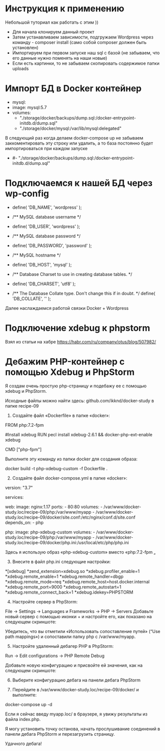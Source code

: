 # Инструкция к применению #

Небольшой туториал как работать с этим ))

* Для начала клонируем данный проект
* Затем устанавливаем зависимости, подгружаем Wordpress через команду - composer install (само собой composer должен быть установлен)
* Импортируем при первом запуске наш sql с базой (не забываем, что его данные нужно поменять на наши новые)
* Если есть картинки, то не забываем скопировать содержимое папки uploads 

# Импорт БД в Docker контейнер #

 * mysql:
 *   image: mysql:5.7
 *    volumes:
      - "./storage/docker/backups/dump.sql:/docker-entrypoint-initdb.d/dump.sql"
      - "./storage/docker/mysql:/var/lib/mysql:delegated"

В следующий раз когда делаем docker-compose up не забываем заккоментировать эту строку или удалить, а то база постоянно будет импортироваться при каждом запуске
 * #- "./storage/docker/backups/dump.sql:/docker-entrypoint-initdb.d/dump.sql"
  
# Подключаемся к нашей БД через wp-config #

* define( 'DB_NAME', 'wordpress' );

* /** MySQL database username */
* define( 'DB_USER', 'wordpress' );

* /** MySQL database password */
* define( 'DB_PASSWORD', 'password' );

* /** MySQL hostname */
* define( 'DB_HOST', 'mysql' );

* /** Database Charset to use in creating database tables. */
* define( 'DB_CHARSET', 'utf8' );

* /** The Database Collate type. Don't change this if in doubt. */
define( 'DB_COLLATE', '' );  
  
Далее наслаждаемся работой связки Docker + Wordpress

# Подключение xdebug к phpstorm #

Взял из статьи на хабре
https://habr.com/ru/company/otus/blog/507982/

# Дебажим PHP-контейнер с помощью Xdebug и PhpStorm #

Я создам очень простую php-страницу и подебажу ее с помощью xdebug и PhpStorm.

Исходные файлы можно найти здесь:
github.com/ikknd/docker-study в папке recipe-09

1. Создайте файл «Dockerfile» в папке «docker»:

FROM php:7.2-fpm

#Install xdebug
RUN pecl install xdebug-2.6.1 && docker-php-ext-enable xdebug

CMD ["php-fpm"]


Выполните эту команду из папки docker для создания образа:

docker build -t php-xdebug-custom -f Dockerfile .


2. Создайте файл docker-compose.yml в папке «docker»:

version: "3.7"

services:

  web:
    image: nginx:1.17
    ports:
      - 80:80
    volumes:
      - /var/www/docker-study.loc/recipe-09/php:/var/www/myapp
      - /var/www/docker-study.loc/recipe-09/docker/site.conf:/etc/nginx/conf.d/site.conf
    depends_on:
      - php

  php:
    image: php-xdebug-custom
    volumes:
      - /var/www/docker-study.loc/recipe-09/php:/var/www/myapp
      - /var/www/docker-study.loc/recipe-09/docker/php.ini:/usr/local/etc/php/php.ini


Здесь я использую образ «php-xdebug-custom» вместо «php:7.2-fpm „

3. Внесите в файл php.ini следующие настройки:

*[xdebug]
*zend_extension=xdebug.so
*xdebug.profiler_enable=1
*xdebug.remote_enable=1
*xdebug.remote_handler=dbgp
*xdebug.remote_mode=req
*xdebug.remote_host=host.docker.internal
*xdebug.remote_port=9000
*xdebug.remote_autostart=1
*xdebug.remote_connect_back=1
*xdebug.idekey=PHPSTORM


4. Настройте сервер в PhpStorm:

File -> Settings -> Languages и Frameworks -> PHP -> Servers
Добавьте новый сервер с помощью иконки + и настройте его, как показано на следующем скриншоте:


Убедитесь, что вы отметили «Использовать сопоставление путей» (“Use path mappings») и сопоставили папку php с /var/www/myapp.

5. Настройте удаленный дебагер PHP в PhpStorm:

Run -> Edit configurations -> PHP Remote Debug

Добавьте новую конфигурацию и присвойте ей значения, как на следующем скриншоте:


6. Выберите конфигурацию дебага на панели дебага PhpStorm


7. Перейдите в /var/www/docker-study.loc/recipe-09/docker/ и выполните:

docker-compose up -d


Если я сейчас введу myapp.loc/ в браузере, я увижу результаты из файла index.php.

Я могу установить точку останова, начать прослушивание соединений в панели дебага PhpStorm и перезагрузить страницу.

Удачного дебага!

